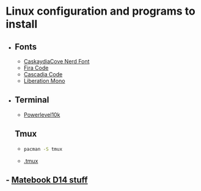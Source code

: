 # Linux configuration and programs to install 

- ## Fonts
  - [CaskaydiaCove Nerd Font](https://www.nerdfonts.com/font-download) 
  - [Fira Code](https://github.com/tonsky/FiraCode) 
  - [Cascadia Code](https://github.com/microsoft/cascadia-code)
  - [Liberation Mono](https://www.fontsquirrel.com/fonts/liberation-mono)

- ## Terminal
  - [Powerlevel10k](https://github.com/romkatv/powerlevel10k)

  ## Tmux

  - ```bash
    pacman -S tmux
    ```

  - [.tmux](https://github.com/gpakosz/.tmux)

## - [Matebook D14 stuff](https://gitlab.com/cscs/linux-on-huawei-matebook-d-14-amd#GRUB)

